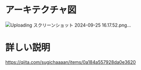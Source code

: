 # アーキテクチャ図

![Uploading スクリーンショット 2024-09-25 16.17.52.png…]()


# 詳しい説明

https://qiita.com/sugichaaaan/items/0a184a557928da0e3620
